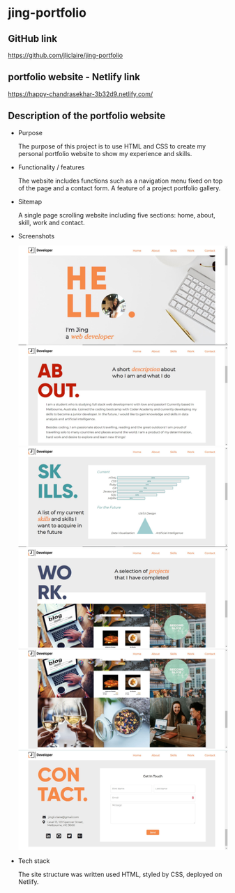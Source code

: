 # jing-portfolio

## GitHub link

https://github.com/jliclaire/jing-portfolio

## portfolio website - Netlify link

https://happy-chandrasekhar-3b32d9.netlify.com/

## Description of the portfolio website

- Purpose

  The purpose of this project is to use HTML and CSS to create my personal portfolio website to show my experience and skills.

- Functionality / features

  The website includes functions such as a navigation menu fixed on top of the page and a contact form. A feature of a project portfolio gallery.

- Sitemap

  A single page scrolling website including five sections: home, about, skill, work and contact.

- Screenshots

  <img src="./docs/home.JPG">
  <img src="./docs/about.JPG">
  <img src="./docs/skills.JPG">
  <img src="./docs/work-1.JPG">
  <img src="./docs/work-2.JPG">
  <img src="./docs/contact.JPG">

- Tech stack

  The site structure was written used HTML, styled by CSS, deployed on Netlify.
